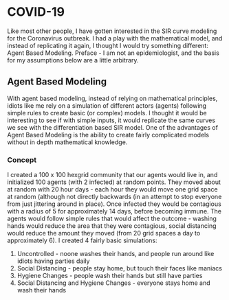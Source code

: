# COVID-19
Like most other people, I have gotten interested in the SIR curve modeling for the Coronavirus outbreak. I had a play with the mathematical model, and instead of replicating it again, I thought I would try something different: Agent Based Modeling.
Preface - I am not an epidemiologist, and the basis for my assumptions below are a little arbitrary.

## Agent Based Modeling
With agent based modeling, instead of relying on mathematical principles, idiots like me rely on a simulation of different actors (agents) following simple rules to create basic (or complex) models.
I thought it would be interesting to see if with simple inputs, it would replicate the same curves we see with the differentiation based SIR model.
One of the advantages of Agent Based Modeling is the ability to create fairly complicated models without in depth mathematical knowledge.
### Concept
I created a 100 x 100 hexgrid community that our agents would live in, and initialized 100 agents (with 2 infected) at random points. They moved about at random with 20 hour days - each hour they would move one grid space at random (although not directly backwards (in an attempt to stop everyone from just jittering around in place). Once infected they would be contagious with a radius of 5 for approximately 14 days, before becoming immune.
The agents would follow simple rules that would affect the outcome - washing hands would reduce the area that they were contagious, social distancing would reduce the amount they moved (from 20 grid spaces a day to approximately 6).
I created 4 fairly basic simulations:
1) Uncontrolled - noone washes their hands, and people run around like idiots having parties daily
2) Social Distancing - people stay home, but touch their faces like maniacs
3) Hygiene Changes - people wash their hands but still have parties
4) Social Distancing and Hygiene Changes - everyone stays home and wash their hands
